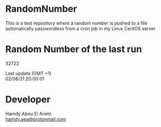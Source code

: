 # RandomNumber    
This is a test repository where a random number is pushed to a file automatically passwordless from a cron job in my Linux CentOS server    
# Random Number of the last run   
32722
      
Last update (GMT +1)    
02/08/21 20:00:01
# Developer    
Hamdy Abou El Anein   
hamdy.aea@protonmail.com
